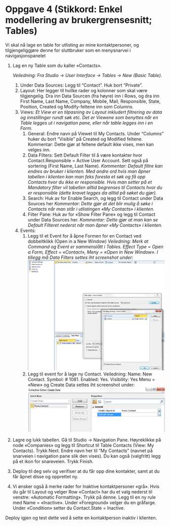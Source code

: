 # Oppgave 4 (Stikkord: Enkel modellering av brukergrensesnitt; Tables)
Vi skal nå lage en table for utlisting av mine kontaktpersoner, og tilgjengeliggjøre denne for sluttbruker som en menysnarvei i navigasjonspanelet
1. Lag en ny Table som du kaller «Contacts».

   *Veiledning: Fra Studio -> User Interface -> Tables -> New (Basic Table)*.
   1. Under Data Sources: Legg til “Contact”. Huk bort “Private”.
   2. Layout: Her legger til hvilke rader og kolonner som skal være tilgjengelig. Dra inn Data Sourcen (fra høyre) inn i Rows, og dra inn First Name, Last Name, Company, Mobile, Mail, Responsible, State, Position, Created og Modify-feltene inn som Columns.
   3. Views: 
      *Et View er en tilpasning av Layout inkludert filtrering av data og innstillinger rundt søk etc. Det er Viewene som benyttes når en Table legges ut i navigation pane, eller når table legges inn i en Form.*
      1. General: Endre navn på Viewet til My Contacts. Under “Columns” huker du bort “Visible” på Created og Modified feltene.
      Kommentar: Dette gjør at feltene default ikke vises, men kan velges inn.
      2. Data Filters: Sett Default Filter til å være kontakter hvor Contact.Responsible = Active User Account. Sett også på sortering (First Name, Last Name).
      *Kommentar: Default filtre kan endres av bruker i klienten. Med andre ord hvis man åpner tabellen i klienten kan man feks foresta et søk og få opp Contacts hvor du ikke er responsible. Hvis man setter på et Mandatory filter vil tabellen alltid begrenses til Contacts hvor du er responsible (dette kravet legges da alltid på søket du gjør).*
      3. Search: Huk av for Enable Search, og legg til Contact under Data Sources her
      *Kommentar: Dette gjør at det blir mulig å søke i Contacts når man står i utlistingen «My Contacts» i klienten.* 
      4. Filter Pane: Huk av for «Show Filter Pane» og legg til Contact under Data Sources her.
      *Kommentar: Dette gjør at man kan se Default Filteret nederst når man åpner «My Contacts» i klienten.*
   4. Events:
      1. Legg til et Event for å åpne Formen for en Contact ved dobbeltklikk (Open in a New Window)
         *Veiledning: Merk at Command og Event er sammenslått i Tables. Effect Type = Open a Form, Effect = «Contact», Meny = «Open in New Window». I tillegg må Data Filters settes iht screenshot under:*
        ![oppg4fig1.JPG](media/oppg4fig1.JPG)
      2. Legg til event for å lage ny Contact.
      Veiledning: Name: New Contact. Symbol: # 1081. Enabled: Yes. Visibility: Yes
      Menu = «New» og Create Data settes iht screenshot under:
      ![oppg4fig2.JPG](media/oppg4fig2.JPG)
2. Lagre og lukk tabellen. Gå til Studio -> Navigation Pane. Høyreklikke på node «Companies» og legg til Shortcut til Table Contacts (View: My Contacts). Trykk Next. Endre navn her til “My Contacts” (navnet på snarveien i navigation pane slik den vises). Du kan også (valgfritt) legg på et ikon for snareveien. Trykk Finish.
3. Deploy til deg selv og verifiser at du får opp dine kontakter, samt at du får åpnet disse og opprettet ny.
4. Vi ønsker også å merke rader for Inaktive kontaktpersoner «grå». Hvis du går til Layout og velger Row «Contact» har du et valg nederst til venstre: «Automatic Formatting». Trykk på denne. Legg til en ny rule med Name =  «Inactive». Under «Foreground» velger du en gråfarge. Under «Condition» setter du Contact.State = Inactive.

Deploy igjen og test dette ved å sette en kontaktperson inaktiv i klienten.
